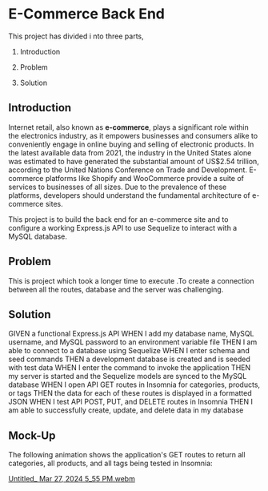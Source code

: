 # E-Commerce Back End

This project has divided i nto three parts,

1. Introduction

2. Problem

3. Solution

## Introduction

Internet retail, also known as **e-commerce**, plays a significant role within the electronics industry, as it empowers businesses and consumers alike to conveniently engage in online buying and selling of electronic products. In the latest available data from 2021, the industry in the United States alone was estimated to have generated the substantial amount of US$2.54 trillion, according to the United Nations Conference on Trade and Development. E-commerce platforms like Shopify and WooCommerce provide a suite of services to businesses of all sizes. Due to the prevalence of these platforms, developers should understand the fundamental architecture of e-commerce sites.

This project is to build the back end for an e-commerce site and to configure a working Express.js API to use Sequelize to interact with a MySQL database.

## Problem

This is project which took a longer time to execute .To create a connection between all the routes, database and the server was challenging.

## Solution

GIVEN a functional Express.js API
WHEN I add my database name, MySQL username, and MySQL password to an environment variable file
THEN I am able to connect to a database using Sequelize
WHEN I enter schema and seed commands
THEN a development database is created and is seeded with test data
WHEN I enter the command to invoke the application
THEN my server is started and the Sequelize models are synced to the MySQL database
WHEN I open API GET routes in Insomnia for categories, products, or tags
THEN the data for each of these routes is displayed in a formatted JSON
WHEN I test API POST, PUT, and DELETE routes in Insomnia
THEN I am able to successfully create, update, and delete data in my database

## Mock-Up

The following animation shows the application's GET routes to return all categories, all products, and all tags being tested in Insomnia:



[Untitled_ Mar 27, 2024 5_55 PM.webm](https://github.com/MeerKar/E-commerce-Backend/assets/116701851/616b6fa8-f192-48c1-8d20-61bdf80d84a8)


